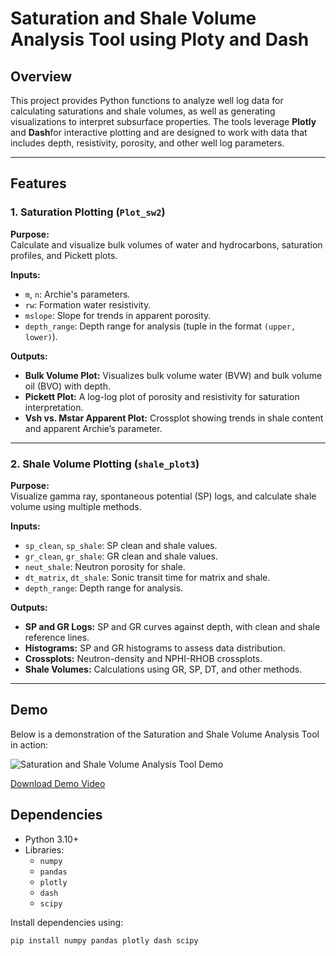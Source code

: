 # Saturation and Shale Volume Analysis Tool using Ploty and Dash

## Overview
This project provides Python functions to analyze well log data for calculating saturations and shale volumes, as well as generating visualizations to interpret subsurface properties. The tools leverage **Plotly** and **Dash**for interactive plotting and are designed to work with data that includes depth, resistivity, porosity, and other well log parameters.

---

## Features

### 1. Saturation Plotting (`Plot_sw2`)
**Purpose:**  
Calculate and visualize bulk volumes of water and hydrocarbons, saturation profiles, and Pickett plots.

**Inputs:**  
- `m`, `n`: Archie's parameters.  
- `rw`: Formation water resistivity.  
- `mslope`: Slope for trends in apparent porosity.  
- `depth_range`: Depth range for analysis (tuple in the format `(upper, lower)`).

**Outputs:**  
- **Bulk Volume Plot:** Visualizes bulk volume water (BVW) and bulk volume oil (BVO) with depth.  
- **Pickett Plot:** A log-log plot of porosity and resistivity for saturation interpretation.  
- **Vsh vs. Mstar Apparent Plot:** Crossplot showing trends in shale content and apparent Archie’s parameter.

---

### 2. Shale Volume Plotting (`shale_plot3`)
**Purpose:**  
Visualize gamma ray, spontaneous potential (SP) logs, and calculate shale volume using multiple methods.

**Inputs:**  
- `sp_clean`, `sp_shale`: SP clean and shale values.  
- `gr_clean`, `gr_shale`: GR clean and shale values.  
- `neut_shale`: Neutron porosity for shale.  
- `dt_matrix`, `dt_shale`: Sonic transit time for matrix and shale.  
- `depth_range`: Depth range for analysis.  

**Outputs:**  
- **SP and GR Logs:** SP and GR curves against depth, with clean and shale reference lines.  
- **Histograms:** SP and GR histograms to assess data distribution.  
- **Crossplots:** Neutron-density and NPHI-RHOB crossplots.  
- **Shale Volumes:** Calculations using GR, SP, DT, and other methods.

---
## Demo  
Below is a demonstration of the Saturation and Shale Volume Analysis Tool in action:  

![Saturation and Shale Volume Analysis Tool Demo](/demo(2).gif)  


[Download Demo Video](/demo(2).gif)

## Dependencies
- Python 3.10+  
- Libraries:  
  - `numpy`  
  - `pandas`  
  - `plotly`  
  - `dash`  
  - `scipy`

Install dependencies using:

```bash
pip install numpy pandas plotly dash scipy
